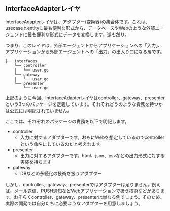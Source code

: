## InterfaceAdapterレイヤ
InterfaceAdapterレイヤは、アダプター(変換器)の集合体です。これは、usecaseとentityに最も便利な形式から、データベースやWebのような外部エージェントに最も便利な形式にデータを変換します。逆も然り。

つまり、このレイヤは、外部エージェントからアプリケーションへの「入力」、アプリケーションから外部エージェントへの「出力」の出入り口になる層です。

```
├── interfaces
    └── controller
    |   └── user.go
    └── gateway
    |   └── user.go
    └── presenter
        └── user.go
```

上記のように今回、InterfaceAdapterレイヤはcontroller、gateway、presenterという3つのパッケージを定義しています。それぞれどうのような責務を持つかは公式には明記されていません。

ここでは、それぞれのパッケージの責務を以下で明記します。

- controller
  - 入力に対するアダプターです。おもにWebを想定しているのでcontrollerという命名にしているのだと考えれます。
- presenter
  - 出力に対するアダプターです。html、json、csvなどの出力形式に対する実装を持ちます
- gateway
  - DBなどの永続化の技術を扱うアダプター

しかし、controller、gateway、presenterではアダプターは足りません。例えば、メール送信、PUSH通知などWebアプリケーションで扱う技術などがあります。おそらくcontroller、gateway、presenterは単なる例でしょう。そのため、実際の開発では自分たちに必要ようなアダプターを用意しましょう。


